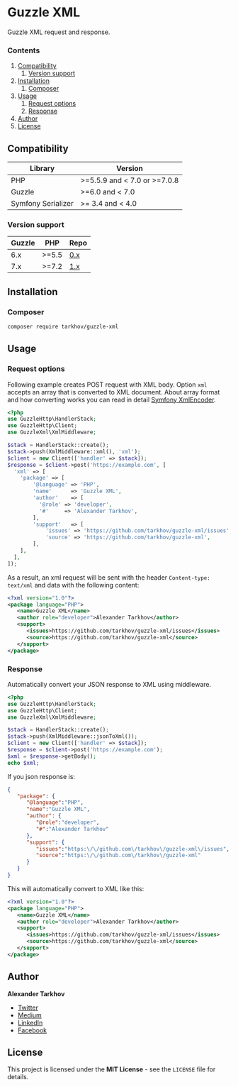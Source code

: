 # Guzzle XML

Guzzle XML request and response.

### Contents

1. [Compatibility](#compatibility)
   1. [Version support](#version-support)
2. [Installation](#installation)
   1. [Composer](#composer)
3. [Usage](#usage)
   1. [Request options](#request-options)
   2. [Response](#response)
4. [Author](#author)
5. [License](#license)

## Compatibility

Library | Version
------- | -------
PHP | >=5.5.9 and < 7.0 or >=7.0.8
Guzzle | >=6.0 and < 7.0
Symfony Serializer | >= 3.4 and < 4.0

### Version support

Guzzle | PHP | Repo
------- | ------- | -------
6.x | >=5.5 | [0.x](https://github.com/tarkhov/guzzle-xml/tree/0.x)
7.x | >=7.2 | [1.x](https://github.com/tarkhov/guzzle-xml/tree/1.x)

## Installation

### Composer

```bash
composer require tarkhov/guzzle-xml
```

## Usage

### Request options

Following example creates POST request with XML body. Option `xml` accepts an array that is converted to XML document. About array format and how converting works you can read in detail [Symfony XmlEncoder](https://symfony.com/doc/3.4/components/serializer.html#the-xmlencoder).

```php
<?php
use GuzzleHttp\HandlerStack;
use GuzzleHttp\Client;
use GuzzleXml\XmlMiddleware;

$stack = HandlerStack::create();
$stack->push(XmlMiddleware::xml(), 'xml');
$client = new Client(['handler' => $stack]);
$response = $client->post('https://example.com', [
  'xml' => [
    'package' => [
        '@language' => 'PHP',
        'name'      => 'Guzzle XML',
        'author'    => [
          '@role' => 'developer',
          '#'     => 'Alexander Tarkhov',
        ],
        'support'   => [
            'issues' => 'https://github.com/tarkhov/guzzle-xml/issues',
            'source' => 'https://github.com/tarkhov/guzzle-xml',
        ],
    ],
  ],
]);
```

As a result, an xml request will be sent with the header `Content-type: text/xml` and data with the following content:

```xml
<?xml version="1.0"?>
<package language="PHP">
   <name>Guzzle XML</name>
   <author role="developer">Alexander Tarkhov</author>
   <support>
      <issues>https://github.com/tarkhov/guzzle-xml/issues</issues>
      <source>https://github.com/tarkhov/guzzle-xml</source>
   </support>
</package>
```

### Response

Automatically convert your JSON response to XML using middleware.

```php
<?php
use GuzzleHttp\HandlerStack;
use GuzzleHttp\Client;
use GuzzleXml\XmlMiddleware;

$stack = HandlerStack::create();
$stack->push(XmlMiddleware::jsonToXml());
$client = new Client(['handler' => $stack]);
$response = $client->post('https://example.com');
$xml = $response->getBody();
echo $xml;
```

If you json response is:

```json
{
   "package": {
      "@language":"PHP",
      "name":"Guzzle XML",
      "author": {
         "@role":"developer",
         "#":"Alexander Tarkhov"
      },
      "support": {
         "issues":"https:\/\/github.com\/tarkhov\/guzzle-xml\/issues",
         "source":"https:\/\/github.com\/tarkhov\/guzzle-xml"
      }
   }
}
```

This will automatically convert to XML like this:

```xml
<?xml version="1.0"?>
<package language="PHP">
   <name>Guzzle XML</name>
   <author role="developer">Alexander Tarkhov</author>
   <support>
      <issues>https://github.com/tarkhov/guzzle-xml/issues</issues>
      <source>https://github.com/tarkhov/guzzle-xml</source>
   </support>
</package>
```

## Author

**Alexander Tarkhov**

* [Twitter](https://twitter.com/alextarkhov)
* [Medium](https://medium.com/@tarkhov)
* [LinkedIn](https://www.linkedin.com/in/tarkhov/)
* [Facebook](https://www.facebook.com/alextarkhov)

## License

This project is licensed under the **MIT License** - see the `LICENSE` file for details.
